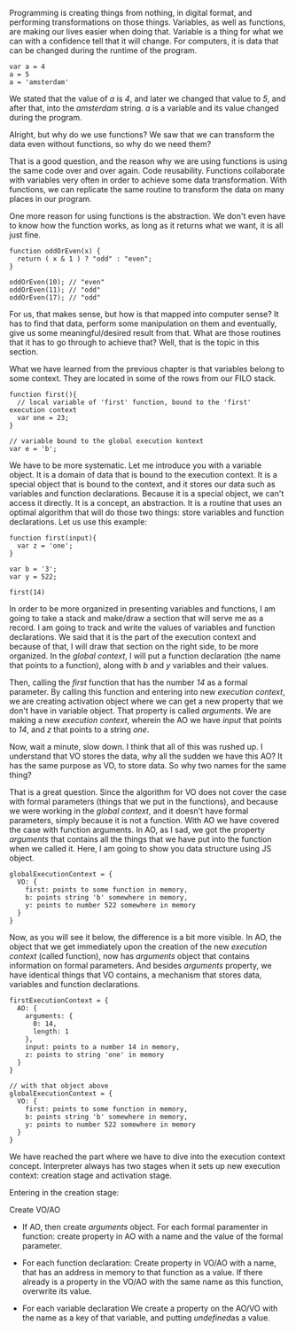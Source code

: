 Programming is creating things from nothing, in digital format, and performing transformations on those things. Variables, as well as functions, are making our lives easier when doing that. Variable is a thing for what we can with a confidence tell that it will change. For computers, it is data that can be changed during the runtime of the program.

    var a = 4
    a = 5
    a = 'amsterdam'

We stated that the value of *a* is *4*, and later we changed that value to *5*, and after that, into the *amsterdam* string. *a* is a variable and its value changed during the program. 

Alright, but why do we use functions? We saw that we can transform the data even without functions, so why do we need them? 

That is a good question, and the reason why we are using functions is using the same code over and over again. Code reusability. Functions collaborate with variables very often in order to achieve some data transformation. With functions, we can replicate the same routine to transform the data on many places in our program. 

One more reason for using functions is the abstraction. We don't even have to know how the function works, as long as it returns what we want, it is all just fine.

    function oddOrEven(x) {
      return ( x & 1 ) ? "odd" : "even";
    }
    
    oddOrEven(10); // "even"
    oddOrEven(11); // "odd"
    oddOrEven(17); // "odd"

For us, that makes sense, but how is that mapped into computer sense? It has to find that data, perform some manipulation on them and eventually, give us some meaningful/desired result from that. What are those routines that it has to go through to achieve that? Well, that is the topic in this section.

What we have learned from the previous chapter is that variables belong to some context. They are located in some of the rows from our FILO stack.

    function first(){
      // local variable of 'first' function, bound to the 'first' execution context
      var one = 23;
    }
    
    // variable bound to the global execution kontext
    var e = 'b';

We have to be more systematic. Let me introduce you with a variable object. It is a domain of data that is bound to the execution context. It is a special object that is bound to the context, and it stores our data such as variables and function declarations. Because it is a special object, we can't access it directly. It is a concept, an abstraction. It is a routine that uses an optimal algorithm that will do those two things: store variables and function declarations. Let us use this example:

    function first(input){
      var z = 'one';
    }
    
    var b = '3';
    var y = 522;
    
    first(14)

In order to be more organized in presenting variables and functions, I am going to take a stack and make/draw a section that will serve me as a record. I am going to track and write the values of variables and function declarations. We said that it is the part of the execution context and because of that, I will draw that section on the right side, to be more organized. In the *global context*, I will put a function declaration (the name that points to a function), along with *b* and *y* variables and their values.

Then, calling the *first* function that has the number *14* as a formal parameter. By calling this function and entering into new *execution context*, we are creating activation object where we can get a new property that we don't have in variable object. That property is called *arguments*. We are making a new *execution context*, wherein the AO we have *input* that points to *14*, and *z* that points to a string *one*.

Now, wait a minute, slow down. I think that all of this was rushed up. I understand that VO stores the data, why all the sudden we have this AO? It has the same purpose as VO, to store data. So why two names for the same thing?

That is a great question. Since the algorithm for VO does not cover the case with formal parameters (things that we put in the functions), and because we were working in the *global context*, and it doesn't have formal parameters, simply because it is not a function. With AO we have covered the case with function arguments. In AO, as I sad, we got the property *arguments* that contains all the things that we have put into the function  when we called it. Here, I am going to show you data structure using JS object.

    globalExecutionContext = {
      VO: {
        first: points to some function in memory,
        b: points string 'b' somewhere in memory,
        y: points to number 522 somewhere in memory
      }
    }
    

Now, as you will see it below, the difference is a bit more visible. In AO, the object that we get immediately upon the creation of the new *execution context* (called function), now has *arguments* object that contains information on formal parameters. And besides *arguments* property, we have identical things that VO contains, a mechanism that stores data, variables and function declarations.

    firstExecutionContext = {
      AO: {
        arguments: {
          0: 14,
          length: 1
        },
        input: points to a number 14 in memory,
        z: points to string 'one' in memory
      }
    }

    // with that object above
    globalExecutionContext = {
      VO: {
        first: points to some function in memory,
        b: points string 'b' somewhere in memory,
        y: points to number 522 somewhere in memory
      }
    }

We have reached the part where we have to dive into the execution context concept. Interpreter always has two stages when it sets up new execution context: creation stage and activation stage.

Entering in the creation stage:

Create VO/AO
 -  If AO, then create *arguments* object. For each formal paramenter in function: create property in AO with a name and the value of the formal parameter.
 - For each function declaration:
Create property in VO/AO with a name, that has an address in memory to that function as a value. If there already is  a property in the VO/AO with the same name as this function, overwrite its value.
 
 - For each variable declaration
 We create a property on the AO/VO with the name as a key of that variable, and putting *undefined*as a value.
